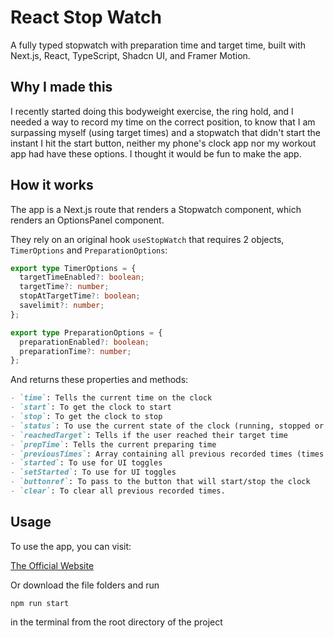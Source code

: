 # React Stop Watch

A fully typed stopwatch with preparation time and target time, built with Next.js, React, TypeScript, Shadcn UI, and Framer Motion.

## Why I made this

I recently started doing this bodyweight exercise, the ring hold, and I needed a way to record my time on the correct position, to know that I am surpassing myself (using target times) and a stopwatch that didn't start the instant I hit the start button, neither my phone's clock app nor my workout app had have these options. I thought it would be fun to make the app.

## How it works

The app is a Next.js route that renders a Stopwatch component, which renders an OptionsPanel component.

They rely on an original hook `useStopWatch` that requires 2 objects, `TimerOptions` and `PreparationOptions`:

```typescript
export type TimerOptions = {
  targetTimeEnabled?: boolean;
  targetTime?: number;
  stopAtTargetTime?: boolean;
  savelimit?: number;
};

export type PreparationOptions = {
  preparationEnabled?: boolean;
  preparationTime?: number;
};
```

And returns these properties and methods:

```markdown
- `time`: Tells the current time on the clock
- `start`: To get the clock to start
- `stop`: To get the clock to stop
- `status`: To use the current state of the clock (running, stopped or preparing)
- `reachedTarget`: Tells if the user reached their target time
- `prepTime`: Tells the current preparing time
- `previousTimes`: Array containing all previous recorded times (times stopped at 0 are not recorded)
- `started`: To use for UI toggles
- `setStarted`: To use for UI toggles
- `buttonref`: To pass to the button that will start/stop the clock
- `clear`: To clear all previous recorded times.
```

## Usage

To use the app, you can visit:

[The Official Website](https://react-stop-watch-ecru.vercel.app/)

Or download the file folders and run

```
npm run start
```

in the terminal from the root directory of the project

